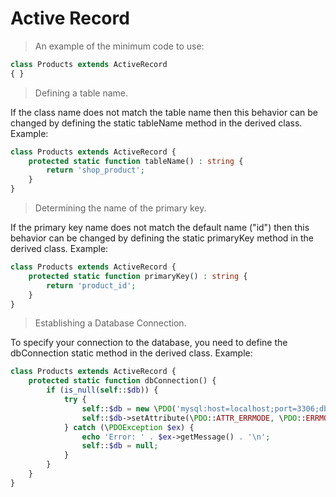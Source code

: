 # Active Record

> An example of the minimum code to use:
```php
class Products extends ActiveRecord
{ }
```

> Defining a table name.

If the class name does not match the table name then this behavior can be changed by defining the static tableName method in the derived class. Example:
```php
class Products extends ActiveRecord {
    protected static function tableName() : string {
        return 'shop_product';
    }
}
```

> Determining the name of the primary key.

If the primary key name does not match the default name ("id") then this behavior can be changed by defining the static primaryKey method in the derived class. Example:
```php
class Products extends ActiveRecord {
    protected static function primaryKey() : string {
        return 'product_id';
    }
}
```

> Establishing a Database Connection.

To specify your connection to the database, you need to define the dbConnection static method in the derived class. Example:
```php
class Products extends ActiveRecord {
    protected static function dbConnection() {
        if (is_null(self::$db)) {
            try {
                self::$db = new \PDO('mysql:host=localhost;port=3306;dbname=test_shop_db', 'root', '');
                self::$db->setAttribute(\PDO::ATTR_ERRMODE, \PDO::ERRMODE_EXCEPTION);
            } catch (\PDOException $ex) {
                echo 'Error: ' . $ex->getMessage() . '\n';
                self::$db = null;
            }
        }
    }
}
```
